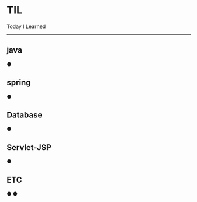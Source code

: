 # TIL
Today I Learned

----------------------------------------------------------------------------------

## java
● 

## spring
● 
## Database
● 
## Servlet-JSP
● 
## ETC
● 
● 
